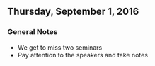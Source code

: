 ## Thursday, September 1, 2016

### General Notes
- We get to miss two seminars
- Pay attention to the speakers and take notes
